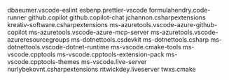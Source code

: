 dbaeumer.vscode-eslint
esbenp.prettier-vscode
formulahendry.code-runner
github.copilot
github.copilot-chat
jchannon.csharpextensions
kreativ-software.csharpextensions
ms-azuretools.vscode-azure-github-copilot
ms-azuretools.vscode-azure-mcp-server
ms-azuretools.vscode-azureresourcegroups
ms-dotnettools.csdevkit
ms-dotnettools.csharp
ms-dotnettools.vscode-dotnet-runtime
ms-vscode.cmake-tools
ms-vscode.cpptools
ms-vscode.cpptools-extension-pack
ms-vscode.cpptools-themes
ms-vscode.live-server
nurlybekovnt.csharpextensions
ritwickdey.liveserver
twxs.cmake
